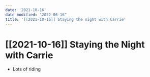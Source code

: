 ```yaml
---
date: '2021-10-16'
date modified: "2022-06-16"
title: '[[2021-10-16]] Staying the night with Carrie'
---
```


# [[2021-10-16]] Staying the Night with Carrie
- Lots of riding
